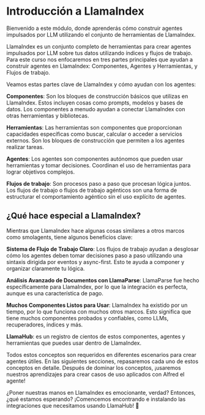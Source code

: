 # Introducción a LlamaIndex

Bienvenido a este módulo, donde aprenderás cómo construir agentes impulsados por LLM utilizando el conjunto de herramientas de LlamaIndex.

LlamaIndex es un conjunto completo de herramientas para crear agentes impulsados por LLM sobre tus datos utilizando índices y flujos de trabajo. Para este curso nos enfocaremos en tres partes principales que ayudan a construir agentes en LlamaIndex: Componentes, Agentes y Herramientas, y Flujos de trabajo.

Veamos estas partes clave de LlamaIndex y cómo ayudan con los agentes:

**Componentes**: Son los bloques de construcción básicos que utilizas en LlamaIndex. Estos incluyen cosas como prompts, modelos y bases de datos. Los componentes a menudo ayudan a conectar LlamaIndex con otras herramientas y bibliotecas.

**Herramientas**: Las herramientas son componentes que proporcionan capacidades específicas como buscar, calcular o acceder a servicios externos. Son los bloques de construcción que permiten a los agentes realizar tareas.

**Agentes**: Los agentes son componentes autónomos que pueden usar herramientas y tomar decisiones. Coordinan el uso de herramientas para lograr objetivos complejos.

**Flujos de trabajo**: Son procesos paso a paso que procesan lógica juntos. Los flujos de trabajo o flujos de trabajo agénticos son una forma de estructurar el comportamiento agéntico sin el uso explícito de agentes.

## ¿Qué hace especial a LlamaIndex?

Mientras que LlamaIndex hace algunas cosas similares a otros marcos como smolagents, tiene algunos beneficios clave:

**Sistema de Flujo de Trabajo Claro**: Los flujos de trabajo ayudan a desglosar cómo los agentes deben tomar decisiones paso a paso utilizando una sintaxis dirigida por eventos y async-first. Esto te ayuda a componer y organizar claramente tu lógica.

**Análisis Avanzado de Documentos con LlamaParse**: LlamaParse fue hecho específicamente para LlamaIndex, por lo que la integración es perfecta, aunque es una característica de pago.

**Muchos Componentes Listos para Usar**: LlamaIndex ha existido por un tiempo, por lo que funciona con muchos otros marcos. Esto significa que tiene muchos componentes probados y confiables, como LLMs, recuperadores, índices y más.

**LlamaHub**: es un registro de cientos de estos componentes, agentes y herramientas que puedes usar dentro de LlamaIndex.

Todos estos conceptos son requeridos en diferentes escenarios para crear agentes útiles. En las siguientes secciones, repasaremos cada uno de estos conceptos en detalle. Después de dominar los conceptos, ¡usaremos nuestros aprendizajes para crear casos de uso aplicados con Alfred el agente!

¿Poner nuestras manos en LlamaIndex es emocionante, verdad? Entonces, ¿qué estamos esperando? ¡Comencemos encontrando e instalando las integraciones que necesitamos usando LlamaHub! 🚀
